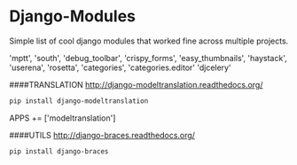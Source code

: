 Django-Modules
==============

Simple list of cool django modules that worked fine across multiple projects.


'mptt',
'south',
'debug_toolbar',
'crispy_forms',
'easy_thumbnails',
'haystack',
'userena',
'rosetta',
'categories',
'categories.editor'
'djcelery'



####TRANSLATION
http://django-modeltranslation.readthedocs.org/
```sh
pip install django-modeltranslation
```
APPS += ['modeltranslation']

####UTILS
http://django-braces.readthedocs.org/
```sh
pip install django-braces
```
